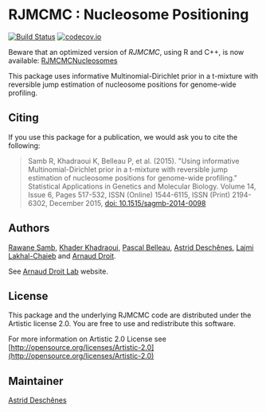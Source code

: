 RJMCMC : Nucleosome Positioning
==============================================================

[![Build Status](https://travis-ci.org/ArnaudDroitLab/RJMCMC.svg?branch=master)](https://travis-ci.org/ArnaudDroitLab/RJMCMC?branch=master)
[![codecov.io](https://codecov.io/github/ArnaudDroitLab/RJMCMC/coverage.svg?branch=master)](https://codecov.io/github/ArnaudDroitLab/RJMCMC?branch=master)

Beware that an optimized version of *RJMCMC*, using R and C++, is now available: [RJMCMCNucleosomes](https://github.com/ArnaudDroitLab/RJMCMCNucleosomes)

This package uses informative Multinomial-Dirichlet prior in a t-mixture with 
reversible jump estimation of nucleosome positions for genome-wide profiling.


## Citing ##

If you use this package for a publication, we would ask you to cite the following:

> Samb R, Khadraoui K, Belleau P, et al. (2015). "Using informative Multinomial-Dirichlet prior in a t-mixture with reversible jump estimation of nucleosome positions for genome-wide profiling." Statistical Applications in Genetics and Molecular Biology. Volume 14, Issue 6, Pages 517-532, ISSN (Online) 1544-6115, ISSN (Print) 2194-6302, December 2015, <a href="http://dx.doi.org/10.1515/sagmb-2014-0098">doi: 10.1515/sagmb-2014-0098</a>


## Authors ##

[Rawane Samb](https://ca.linkedin.com/in/rawanesamb "Rawane Samb"), 
[Khader Khadraoui](http://archimede.mat.ulaval.ca/pages/khaderk/ "Khader Khadraoui"), 
[Pascal Belleau](http://ca.linkedin.com/in/pascalbelleau "Pascal Belleau"),
[Astrid Desch&ecirc;nes](http://ca.linkedin.com/in/astriddeschenes "Astrid Deschenes"),
[Lajmi Lakhal-Chaieb](https://www.researchgate.net/profile/Lajmi_Lakhal-Chaieb "Lajmi Lakhal-Chaieb")
and [Arnaud Droit](http://ca.linkedin.com/in/drarnaud "Arnaud Droit").


See [Arnaud Droit Lab](http://bioinformatique.ulaval.ca/home/ "Arnaud Droit Lab") 
website.

## License ##

This package and the underlying RJMCMC code are distributed under the 
Artistic license 2.0. You are free to use and redistribute this software. 

For more information on Artistic 2.0 License see
[http://opensource.org/licenses/Artistic-2.0](http://opensource.org/licenses/Artistic-2.0)

## Maintainer ##

[Astrid Desch&ecirc;nes](http://ca.linkedin.com/in/astriddeschenes 
"Astrid Desch&ecirc;nes")

